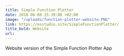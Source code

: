 ```yaml
---
title: Simple Function Plotter
date: 2018-06-08 15:39:00 +02:00
image: "/uploads/function-plotter-website.PNG"
link: https://esstudio.site/SimpleFunctionPlotter/
title_bold: Website
url: 
---
```


Website version of the Simple Function Plotter App